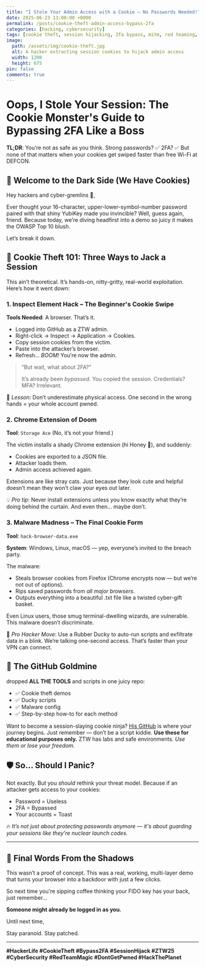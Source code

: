 ```yaml
---
title: "I Stole Your Admin Access with a Cookie – No Passwords Needed!"
date: 2025-06-23 13:00:00 +0000
permalink: /posts/cookie-theft-admin-access-bypass-2fa
categories: [hacking, cybersecurity]
tags: [cookie theft, session hijacking, 2fa bypass, mitm, red teaming, web security]
image:
  path: /assets/img/cookie-theft.jpg
  alt: A hacker extracting session cookies to hijack admin access
  width: 1200
  height: 675
pin: false
comments: true
---
```


# Oops, I Stole Your Session: The Cookie Monster's Guide to Bypassing 2FA Like a Boss

**TL;DR**: You’re not as safe as you think. Strong passwords? ✅ 2FA? ✅ But none of that matters when your cookies get swiped faster than free Wi-Fi at DEFCON.

## 🍪 Welcome to the Dark Side (We Have Cookies)

Hey hackers and cyber-gremlins 👾,

Ever thought your 16-character, upper-lower-symbol-number password paired with that shiny YubiKey made you invincible? Well, guess again, friend. Because today, we’re diving headfirst into a demo so juicy it makes the OWASP Top 10 blush.

Let’s break it down.

## 🍴 Cookie Theft 101: Three Ways to Jack a Session

This ain’t theoretical. It’s hands-on, nitty-gritty, real-world exploitation. Here’s how it went down:

### **1. Inspect Element Hack – The Beginner's Cookie Swipe**

**Tools Needed**: A browser. That’s it.

- Logged into GitHub as a ZTW admin.
- Right-click → Inspect → Application → Cookies.
- Copy session cookies from the victim.
- Paste into the attacker’s browser.
- Refresh… *BOOM!* You’re now the admin.

> “But wait, what about 2FA?”
> 
> 
> It’s already been *bypassed*. You copied the session. Credentials? MFA? Irrelevant.
> 

🎯 *Lesson*: Don’t underestimate physical access. One second in the wrong hands = your whole account pwned.

### **2. Chrome Extension of Doom**

**Tool**: `Storage Ace` (No, it’s not your friend.)

The victim installs a shady Chrome extension (hi Honey 🍯), and suddenly:

- Cookies are exported to a JSON file.
- Attacker loads them.
- Admin access achieved again.

Extensions are like stray cats. Just because they look cute and helpful doesn’t mean they won’t claw your eyes out later.

💡 *Pro tip*: Never install extensions unless you know exactly what they’re doing behind the curtain. And even then… maybe don’t.

### **3. Malware Madness – The Final Cookie Form**

**Tool**: `hack-browser-data.exe`

**System**: Windows, Linux, macOS — yep, everyone’s invited to the breach party.

The malware:

- Steals browser cookies from Firefox (Chrome encrypts now — but we’re not out of options).
- Rips saved passwords from *all major browsers*.
- Outputs everything into a beautiful .txt file like a twisted cyber-gift basket.

Even Linux users, those smug terminal-dwelling wizards, are vulnerable. This malware doesn’t discriminate.

🎯 *Pro Hacker Move*: Use a Rubber Ducky to auto-run scripts and exfiltrate data in a blink. We’re talking one-second access. That’s faster than your VPN can connect.

## 🎁 The GitHub Goldmine

dropped **ALL THE TOOLS** and scripts in one juicy repo:

- ✅ Cookie theft demos
- ✅ Ducky scripts
- ✅ Malware config
- ✅ Step-by-step how-to for each method

Want to become a session-slaying cookie ninja? [His GitHub](https://github.com/ZTW-Labs) is where your journey begins. Just remember — don’t be a script kiddie. **Use these for educational purposes only.** ZTW has labs and safe environments. *Use them or lose your freedom.*

## 🛡️ So… Should I Panic?

Not exactly. But you *should* rethink your threat model. Because if an attacker gets access to your cookies:

- Password = Useless
- 2FA = Bypassed
- Your accounts = Toast

🔥 *It’s not just about protecting passwords anymore — it's about guarding your sessions like they're nuclear launch codes.*

---

## 📣 Final Words From the Shadows

This wasn’t a proof of concept. This was a real, working, multi-layer demo that turns your browser into a backdoor with just a few clicks.

So next time you're sipping coffee thinking your FIDO key has your back, just remember…

**Someone might already be logged in as you.**

Until next time,

Stay paranoid. Stay patched.

---

**#HackerLife #CookieTheft #Bypass2FA #SessionHijack #ZTW25 #CyberSecurity #RedTeamMagic #DontGetPwned #HackThePlanet**

